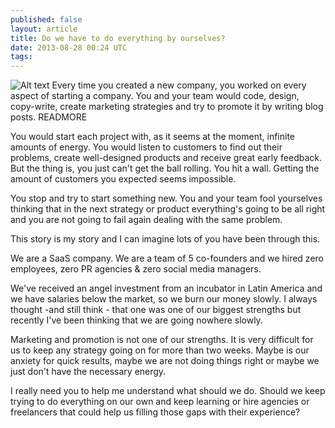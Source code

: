 ```yaml
---
published: false
layout: article
title: Do we have to do everything by ourselves?
date: 2013-08-28 00:24 UTC
tags:
---
```

![Alt text](http://viralica.com/images/adwords-big-61cfbca3.jpg)
Every time you created a new company, you worked on every aspect of starting a company. You and your team would code, design, copy-write, create marketing strategies and try to promote it by writing blog posts. 
READMORE

You would start each project with, as it seems at the moment, infinite amounts of energy. You would listen to customers to find out their problems, create well-designed products and receive great early feedback. But the thing is, you just can't get the ball rolling. You hit a wall. Getting the amount of customers you expected seems impossible.

You stop and try to start something new. You and your team fool yourselves thinking that in the next strategy or product everything's going to be all right and you are not going to fail again dealing with the same problem.

This story is my story and I can imagine lots of you have been through this.

We are a SaaS company. We are a team of 5 co-founders and we hired zero employees, zero PR agencies & zero social media managers. 

We've received an angel investment from an incubator in Latin America and we have salaries below the market, so we burn our money slowly. I always thought -and still think - that one was one of our biggest strengths but recently I've been thinking that we are going nowhere slowly.

Marketing and promotion is not one of our strengths. It is very difficult for us to keep any strategy going on for more than two weeks. Maybe is our anxiety for quick results, maybe we are not doing things right or maybe we just don't have the necessary energy.

I really need you to help me understand what should we do. Should we keep trying to do everything on our own and keep learning or hire agencies or freelancers that could help us filling those gaps with their experience?
